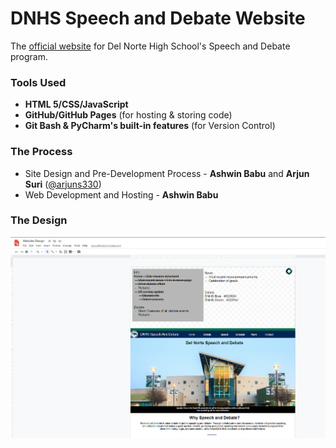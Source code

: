 # DNHS Speech and Debate Website
The [official website](https://ashwinbabu888.github.io/Speech-and-Debate-Website/) for Del Norte High School's Speech and Debate program.

### Tools Used
- **HTML 5/CSS/JavaScript**
- **GitHub/GitHub Pages** (for hosting & storing code)
- **Git Bash & PyCharm's built-in features** (for Version Control)

### The Process
- Site Design and Pre-Development Process - **Ashwin Babu** and **Arjun Suri** ([@arjuns330](https://github.com/arjuns330))
- Web Development and Hosting - **Ashwin Babu**

### The Design
![Site Design](docs/img/site-design.PNG)
